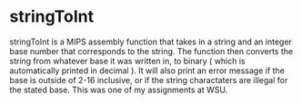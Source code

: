 # stringToInt

stringToInt is a MIPS assembly function that takes in a string and an integer base number that corresponds to the string. 
The function then converts the string from whatever base it was written in, to binary ( which is automatically printed in decimal ). 
It will also print an error message if the base is outside of 2-16 inclusive, or if the string charactaters are illegal for the stated base.
This was one of my assignments at WSU.
